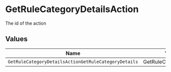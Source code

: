 # GetRuleCategoryDetailsAction

The id of the action


## Values

| Name                                                 | Value                                                |
| ---------------------------------------------------- | ---------------------------------------------------- |
| `GetRuleCategoryDetailsActionGetRuleCategoryDetails` | GetRuleCategoryDetails                               |